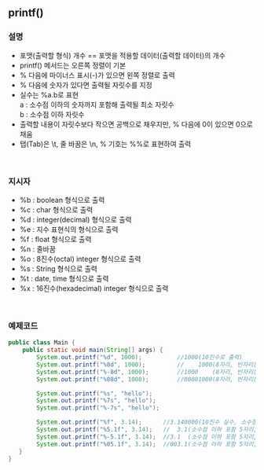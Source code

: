 ## printf()

### 설명

- 포맷(출력할 형식) 개수 == 포맷을 적용할 데이터(출력할 데이터)의 개수
- printf() 메서드는 오른쪽 정렬이 기본
- % 다음에 마이너스 표시(-)가 있으면 왼쪽 정렬로 출력
- % 다음에 숫자가 있다면 출력될 자릿수를 지정
- 실수는 %a.b로 표현  
  a : 소수점 이하의 숫자까지 포함해 출력될 최소 자릿수  
  b : 소수점 이하 자릿수
- 출력할 내용이 자릿수보다 작으면 공백으로 채우지만, % 다음에 0이 있으면 0으로 채움
- 탭(Tab)은 \t, 줄 바꿈은 \n, % 기호는 %%로 표현하여 출력

<br>

### 지시자

- %b : boolean 형식으로 출력
- %c : char 형식으로 출력
- %d : integer(decimal) 형식으로 출력
- %e : 지수 표현식의 형식으로 출력
- %f : float 형식으로 출력
- %n : 줄바꿈
- %o : 8진수(octal) integer 형식으로 출력
- %s : String 형식으로 출력
- %t : date, time 형식으로 출력
- %x : 16진수(hexadecimal) integer 형식으로 출력

<br>

### 예제코드

```java
public class Main {
    public static void main(String[] args) {
        System.out.printf("%d", 1000);          //1000(10진수로 출력)
        System.out.printf("%8d", 1000);         //    1000(8자리, 빈자리는 공백으로 처리)
        System.out.printf("%-8d", 1000);        //1000    (8자리, 빈자리는 공백으로 처리, 왼쪽정렬)
        System.out.printf("%08d", 1000);        //00001000(8자리, 빈자리는 0으로 채움)

        System.out.printf("%s", "hello");
        System.out.printf("%7s", "hello");
        System.out.printf("%-7s", "hello");

        System.out.printf("%f", 3.14);		//3.140000(10진수 실수, 소수점 이하 자릿수의 default는 6자리)
        System.out.printf("%5.1f", 3.14);	//  3.1(소수점 이하 포함 5자리, 소수점 이하 1자리)
        System.out.printf("%-5.1f", 3.14);	//3.1  (소수점 이하 포함 5자리, 소수점 이하 1자리, 왼쪽정렬)
        System.out.printf("%05.1f", 3.14);	//003.1(소수점 이하 포함 5자리, 소수점 이하 1자리, 빈자리 0)
   }
}

```
